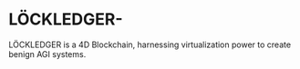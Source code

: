# LÖCKLEDGER-
LÖCKLEDGER is a 4D Blockchain, harnessing virtualization power to create benign AGI systems.
